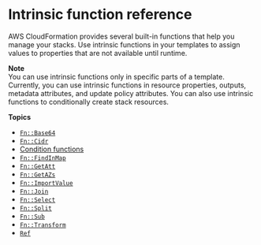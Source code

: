 # Intrinsic function reference<a name="intrinsic-function-reference"></a>

AWS CloudFormation provides several built\-in functions that help you manage your stacks\. Use intrinsic functions in your templates to assign values to properties that are not available until runtime\.

**Note**  
You can use intrinsic functions only in specific parts of a template\. Currently, you can use intrinsic functions in resource properties, outputs, metadata attributes, and update policy attributes\. You can also use intrinsic functions to conditionally create stack resources\.

**Topics**
+ [`Fn::Base64`](intrinsic-function-reference-base64.md)
+ [`Fn::Cidr`](intrinsic-function-reference-cidr.md)
+ [Condition functions](intrinsic-function-reference-conditions.md)
+ [`Fn::FindInMap`](intrinsic-function-reference-findinmap.md)
+ [`Fn::GetAtt`](intrinsic-function-reference-getatt.md)
+ [`Fn::GetAZs`](intrinsic-function-reference-getavailabilityzones.md)
+ [`Fn::ImportValue`](intrinsic-function-reference-importvalue.md)
+ [`Fn::Join`](intrinsic-function-reference-join.md)
+ [`Fn::Select`](intrinsic-function-reference-select.md)
+ [`Fn::Split`](intrinsic-function-reference-split.md)
+ [`Fn::Sub`](intrinsic-function-reference-sub.md)
+ [`Fn::Transform`](intrinsic-function-reference-transform.md)
+ [`Ref`](intrinsic-function-reference-ref.md)